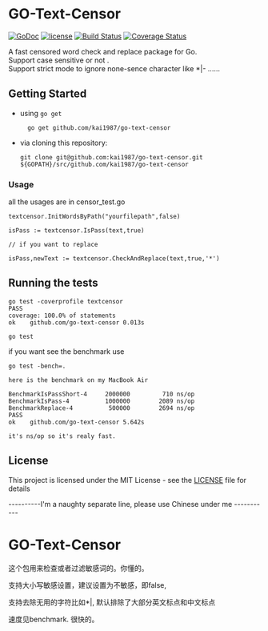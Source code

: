 # GO-Text-Censor
[![GoDoc](https://godoc.org/github.com/kai1987/go-text-censor?status.svg)](https://godoc.org/github.com/kai1987/go-text-censor)
[![license](https://img.shields.io/github/license/mashape/apistatus.svg)](LICENSE)
[![Build Status](https://travis-ci.org/kai1987/go-text-censor.svg?branch=master)](https://travis-ci.org/kai1987/go-text-censor)
[![Coverage Status](https://coveralls.io/repos/github/kai1987/go-text-censor/badge.svg?branch=master)](https://coveralls.io/github/kai1987/go-text-censor?branch=master)

A fast censored word check and replace package for Go.<br/>
Support case sensitive or not .<br/>
Support strict mode to ignore none-sence character like *|- ......

## Getting Started

* using `go get`

		go get github.com/kai1987/go-text-censor

* via cloning this repository:

	  git clone git@github.com:kai1987/go-text-censor.git ${GOPATH}/src/github.com/kai1987/go-text-censor


### Usage

all the usages are in censor_test.go

```
textcensor.InitWordsByPath("yourfilepath",false)

isPass := textcensor.IsPass(text,true)

// if you want to replace

isPass,newText := textcensor.CheckAndReplace(text,true,'*')

```


## Running the tests

```
go test -coverprofile textcensor
PASS
coverage: 100.0% of statements
ok    github.com/go-text-censor 0.013s
```

```
go test
```
if you want see the benchmark use
```
go test -bench=.

here is the benchmark on my MacBook Air

BenchmarkIsPassShort-4     2000000         710 ns/op
BenchmarkIsPass-4          1000000        2089 ns/op
BenchmarkReplace-4          500000        2694 ns/op
PASS
ok    github.com/go-text-censor 5.642s

it's ns/op so it's realy fast.

```

## License

This project is licensed under the MIT License - see the [LICENSE](LICENSE) file for details


----------I'm a naughty separate line, please use Chinese under me -----------



# GO-Text-Censor

这个包用来检查或者过滤敏感词的。你懂的。

支持大小写敏感设置，建议设置为不敏感，即false,

支持去除无用的字符比如*|, 默认排除了大部分英文标点和中文标点

速度见benchmark. 很快的。
